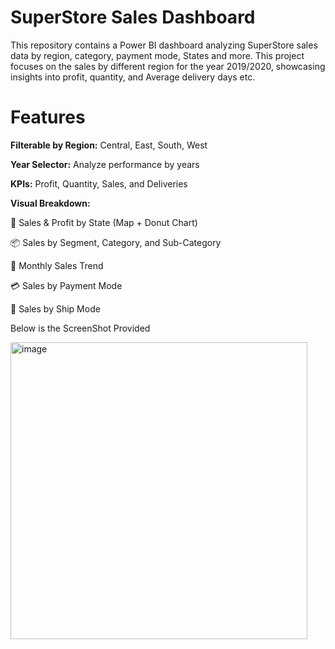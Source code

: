 # SuperStore Sales Dashboard

This repository contains a Power BI dashboard analyzing SuperStore sales data by region, category, payment mode, States and more. This project focuses on the sales by different region for the year 2019/2020, showcasing insights into profit, quantity, and Average delivery days etc.


# Features

**Filterable by Region:** Central, East, South, West

**Year Selector:** Analyze performance by years

**KPIs:** Profit, Quantity, Sales, and Deliveries

**Visual Breakdown:**

📍 Sales & Profit by State (Map + Donut Chart)

📦 Sales by Segment, Category, and Sub-Category

📆 Monthly Sales Trend

💳 Sales by Payment Mode

🚚 Sales by Ship Mode


Below is the ScreenShot Provided

<img width="475" alt="image" src="https://github.com/user-attachments/assets/229739f4-0484-49ab-b188-45d54b373512" />


